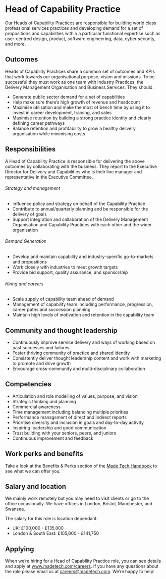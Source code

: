# Head of Capability Practice

Our Heads of Capability Practices are responsible for building world class professional services practices and developing demand for a set of propositions and capabilities within a particular functional expertise such as user-centred design, product, software engineering, data, cyber security, and more.

## Outcomes

Heads of Capability Practices share a common set of outcomes and KPIs that work towards our organisational purpose, vision and missions. To be successful they must work as one team with Industry Practices, the Delivery Management Organisation and Business Services. They should:

- Generate public sector demand for a set of capabilities
- Help make sure there’s high growth of revenue and headcount
- Maximise utilisation and make the most of bench time by using it to invest in career development, training, and sales
- Maximise retention by building a strong practice identity and clearly defining career pathways
- Balance retention and profitability to grow a healthy delivery organisation while minimising costs

## Responsibilities

A Head of Capability Practice is responsible for delivering the above outcomes by collaborating with the business. They report to the Executive Director for Delivery and Capabilities who is their line manager and representative in the Executive Committee.

###### Strategy and management

- Influence policy and strategy on behalf of the Capability Practice
- Contribute to annual/quarterly planning and be responsible for the delivery of goals
- Support integration and collaboration of the Delivery Management Organisation and Capability Practices with each other and the wider organisation

###### Demand Generation

- Develop and maintain capability and industry-specific go-to-markets and propositions
- Work closely with industries to meet growth targets
- Provide bid support, quality assurance, and sponsorship

###### Hiring and careers

- Scale supply of capability team ahead of demand
- Management of capability team including performance, progression, career paths and succession planning
- Maintain high levels of motivation and retention in the capability team

## Community and thought leadership

- Continuously improve service delivery and ways of working based on past successes and failures
- Foster thriving community of practice and shared identity
- Consistently deliver thought leadership content and work with marketing to promote and drive growth
- Encourage cross-community and multi-disciplinary collaboration

## Competencies

- Articulation and role modelling of values, purpose, and vision
- Strategic thinking and planning
- Commercial awareness
- Time management including balancing multiple priorities
- Performance management of direct and indirect reports
- Prioritise diversity and inclusion in goals and day-to-day activity
- Inspiring leadership and good communication
- Trust building with your seniors, peers, and juniors
- Continuous improvement and feedback

## Work perks and benefits

Take a look at the Benefits & Perks section of the [Made Tech Handbook](https://github.com/madetech/handbook/tree/main/benefits) to see what we can offer you. 

## Salary and location

We mainly work remotely but you may need to visit clients or go to the office occasionally. We have offices in London, Bristol, Manchester, and Swansea. 

The salary for this role is location dependant:

- UK: £100,000 - £135,000
- London & South East: £105,000 - £141,750

## Applying

When we’re hiring for a Head of Capability Practice role, you can see details and apply at www.madetech.com/careers. If you have any questions about the role please email us at [careers@madetech.com](mailto:careers@madetech.com). We’re happy to help!
